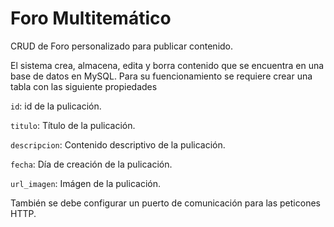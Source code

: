 # Foro Multitemático



CRUD de Foro personalizado para publicar contenido.

El sistema crea, almacena, edita y borra contenido que se encuentra en una base de datos en MySQL.
Para su fuencionamiento se requiere crear una tabla con las siguiente propiedades

`id`: id de la pulicación.

`titulo`: Título de la pulicación. 

`descripcion`: Contenido descriptivo de la pulicación. 

`fecha`: Día de creación de la pulicación. 

`url_imagen`: Imágen de la pulicación. 

También se debe configurar un puerto de comunicación para las peticones HTTP. 


